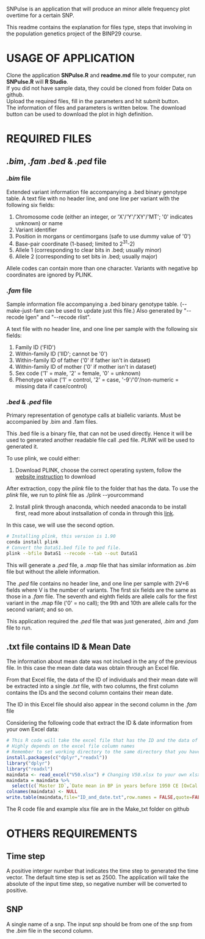 SNPulse is an application that will produce an minor allele frequency plot overtime for a certain SNP.

This readme contains the explanation for files type, steps that involving in the population genetics project of the BINP29 course.

# USAGE OF APPLICATION
Clone the application **SNPulse.R** and **readme.md** file to your computer, run **SNPulse.R** will **R Studio**.\
If you did not have sample data, they could be cloned from folder Data on github.\
Upload the required files, fill in the parameters and hit submit button.\
The information of files and parameters is written below. The download button can be used to download the plot in high definition.

# REQUIRED FILES
## *.bim*, *.fam* *.bed* & *.ped* file
### ***.bim* file**

Extended variant information file accompanying a .bed binary genotype table.
A text file with no header line, and one line per variant with the following six fields:
1. Chromosome code (either an integer, or 'X'/'Y'/'XY'/'MT'; '0' indicates unknown) or name
2. Variant identifier
3. Position in morgans or centimorgans (safe to use dummy value of '0')
4. Base-pair coordinate (1-based; limited to 2<sup>31</sup>-2)
5. Allele 1 (corresponding to clear bits in .bed; usually minor)
6. Allele 2 (corresponding to set bits in .bed; usually major)

Allele codes can contain more than one character. Variants with negative bp coordinates are ignored by PLINK.

### ***.fam* file**
Sample information file accompanying a .bed binary genotype table. (--make-just-fam can be used to update just this file.) Also generated by "--recode lgen" and "--recode rlist".

A text file with no header line, and one line per sample with the following six fields:

1. Family ID ('FID')
2. Within-family ID ('IID'; cannot be '0')
3. Within-family ID of father ('0' if father isn't in dataset)
4. Within-family ID of mother ('0' if mother isn't in dataset)
5. Sex code ('1' = male, '2' = female, '0' = unknown)
6. Phenotype value ('1' = control, '2' = case, '-9'/'0'/non-numeric = missing data if case/control)


### ***.bed* & *.ped* file**
Primary representation of genotype calls at biallelic variants. Must be accompanied by .bim and .fam files.

This .bed file is a binary file, that can not be used directly. Hence it will be used to generated another readable file call .ped file. *PLINK* will be used to generated it.

To use plink, we could either: 
1. Download PLINK, choose the correct operating system, follow the [website instruction](https://www.cog-genomics.org/plink/1.9/) to download

After extraction, copy the *plink* file to the folder that has the data. To use the *plink* file, we run to *plink* file as ./plink --yourcommand

2. Install plink through anaconda, which needed anaconda to be install first, read more about instsallation of conda in through this [link](https://docs.conda.io/en/latest/miniconda.html).

In this case, we will use the second option.
```sh
# Installing plink, this version is 1.90
conda install plink
# Convert the DataS1.bed file to ped file.
plink --bfile DataS1 --recode --tab --out DataS1
```
This will generate a *.ped* file, a *.map* file that has similar information as *.bim* file but without the allele information.

The *.ped* file contains no header line, and one line per sample with 2V+6 fields where V is the number of variants. The first six fields are the same as those in a *.fam* file. The seventh and eighth fields are allele calls for the first variant in the .map file ('0' = no call); the 9th and 10th are allele calls for the second variant; and so on.

This application required the *.ped* file that was just generated, *.bim* and *.fam* file to run.

## .txt file contains ID & Mean Date
The information about mean date was not inclued in the any of the previous file. In this case the mean date data was obtain through an Excel file. 

From that Excel file, the data of the ID of individuals and their mean date will be extracted into a single *.txt* file, with two columns, the first column contains the IDs and the second column contains their mean date.

The ID in this Excel file should also appear in the second column in the *.fam* file

Considering the following code that extract the ID & date information from your own Excel data:

```r
# This R code will take the excel file that has the ID and the data of the time and put them into txt file
# Highly depends on the excel file column names
# Remember to set working directory to the same directory that you have the .xlsx file
install.packages(c("dplyr","readxl"))
library("dplyr")
library("readxl")
maindata <- read_excel("V50.xlsx") # Changing V50.xlsx to your own xlsx name "
maindata = maindata %>%
  select(c(`Master ID`,`Date mean in BP in years before 1950 CE [OxCal mu for a direct radiocarbon date, and average of range for a contextual date]`)) # Change code in this line to the column name of ID and Date.
colnames(maindata) <- NULL
write.table(maindata,file="ID_and_date.txt",row.names = FALSE,quote=FALSE)
```
The R code file and example xlsx file are in the Make_txt folder on github
# OTHERS REQUIREMENTS
## Time step
A positive interger number that indicates the time step to generated the time vector. The default time step is set as 2500. The application will take the absolute of the input time step, so negative number will be converted to positive.

## SNP
A single name of a snp. The input snp should be from one of the snp from the *.bim* file in the second column.